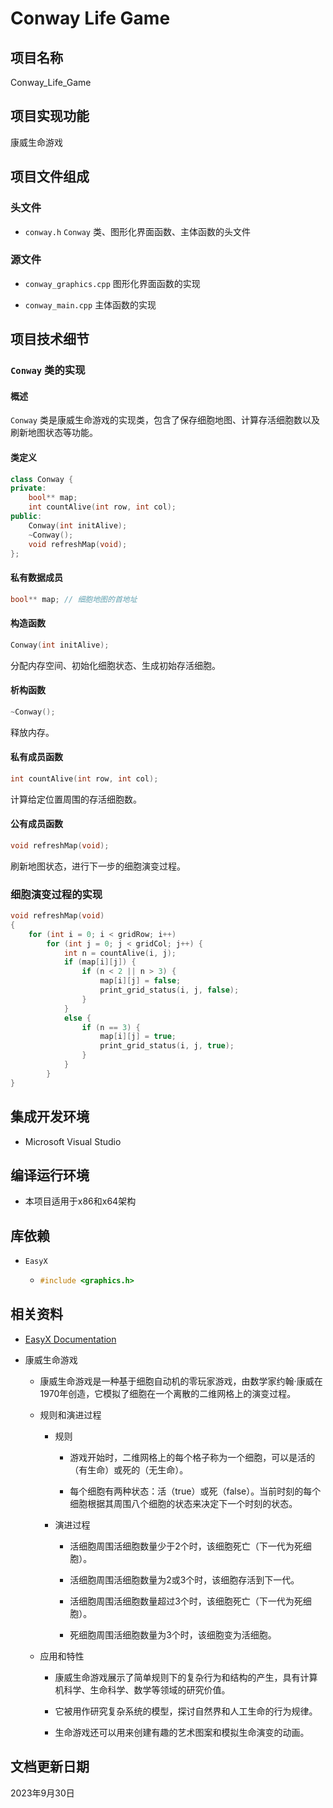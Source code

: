 # Conway Life Game

## 项目名称

Conway_Life_Game

## 项目实现功能

康威生命游戏

## 项目文件组成

### 头文件

* `conway.h`
`Conway` 类、图形化界面函数、主体函数的头文件

### 源文件

* `conway_graphics.cpp`
图形化界面函数的实现

* `conway_main.cpp`
主体函数的实现

## 项目技术细节

### `Conway` 类的实现

#### 概述

`Conway` 类是康威生命游戏的实现类，包含了保存细胞地图、计算存活细胞数以及刷新地图状态等功能。

#### 类定义

```cpp
class Conway {
private:
    bool** map;
    int countAlive(int row, int col);
public:
    Conway(int initAlive);
    ~Conway();
    void refreshMap(void);
};
```

#### 私有数据成员

```cpp
bool** map; // 细胞地图的首地址
```

#### 构造函数

```cpp
Conway(int initAlive);
```
分配内存空间、初始化细胞状态、生成初始存活细胞。

#### 析构函数

```cpp
~Conway();
```
释放内存。

#### 私有成员函数

```cpp
int countAlive(int row, int col);
```
计算给定位置周围的存活细胞数。

#### 公有成员函数

```cpp
void refreshMap(void);
```
刷新地图状态，进行下一步的细胞演变过程。

### 细胞演变过程的实现

```cpp
void refreshMap(void)
{
    for (int i = 0; i < gridRow; i++)
        for (int j = 0; j < gridCol; j++) {
            int n = countAlive(i, j);
            if (map[i][j]) {
                if (n < 2 || n > 3) {
                    map[i][j] = false;
                    print_grid_status(i, j, false);
                }
            }
            else {
                if (n == 3) {
                    map[i][j] = true;
                    print_grid_status(i, j, true);
                }
            }
        }
}
```

## 集成开发环境

* Microsoft Visual Studio

## 编译运行环境

* 本项目适用于x86和x64架构

## 库依赖

* `EasyX`

  * ```cpp
    #include <graphics.h>
    ```

## 相关资料

* [EasyX Documentation](https://docs.easyx.cn/)

* 康威生命游戏

  * 康威生命游戏是一种基于细胞自动机的零玩家游戏，由数学家约翰·康威在1970年创造，它模拟了细胞在一个离散的二维网格上的演变过程。

  * 规则和演进过程

    * 规则
    
      * 游戏开始时，二维网格上的每个格子称为一个细胞，可以是活的（有生命）或死的（无生命）。
      
      * 每个细胞有两种状态：活（true）或死（false）。当前时刻的每个细胞根据其周围八个细胞的状态来决定下一个时刻的状态。

    * 演进过程

      * 活细胞周围活细胞数量少于2个时，该细胞死亡（下一代为死细胞）。

      * 活细胞周围活细胞数量为2或3个时，该细胞存活到下一代。

      * 活细胞周围活细胞数量超过3个时，该细胞死亡（下一代为死细胞）。

      * 死细胞周围活细胞数量为3个时，该细胞变为活细胞。

  * 应用和特性

    * 康威生命游戏展示了简单规则下的复杂行为和结构的产生，具有计算机科学、生命科学、数学等领域的研究价值。

    * 它被用作研究复杂系统的模型，探讨自然界和人工生命的行为规律。

    * 生命游戏还可以用来创建有趣的艺术图案和模拟生命演变的动画。

## 文档更新日期

2023年9月30日